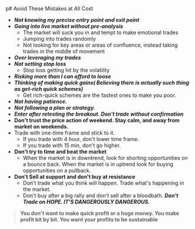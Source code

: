 p# Avoid These Mistakes at All Cost
- ***Not knowing my precise entry point and exit point***
- ***Going into live market without pre-analysis***
	- The market will suck you in and tempt to make emotional trades
	- Jumping into trades randomly
	- Not looking for key areas or areas of confluence, instead taking trades in the middle of movement
- ***Over leveraging my trades***
- ***Not setting stop loss***
	- Stop loss getting hit by the volatility
- ***Risking more than I can afford to loose***
- ***Thinking of making quick gains( Believing there is actually such thing as get-rich quick schemes)***
	- Get rich-quick schemes are the fastest ones to make you poor.
- ***Not having patience.***
- ***Not following a plan or strategy.***
- ***Enter after retesting the breakout. Don't trade without confirmation***
- **Don't trust the price action of weekend. Stay calm, and away from market on weekends.**
- Trade with one-time frame and stick to it. 
	- If you trade with 4 hour, don't lower time frame. 
	- If you trade with 15 min, don't go higher. 
- **Don't try to time and beat the market**
	- When the market is in downtrend, look for shorting opportunities on a bounce back. When the market is in uptrend look for buying opportunities on a pullback.
- **Don't Sell at support and don't buy at resistance**
	- Don't trade what you think will happen. Trade what's happening in the market. 
	- Don't buy after a big rally and don't sell after a bloodbath. 
***Don't Trade on HOPE. IT'S DANGEROUSLY DANGEROUS.***

> **You don't want to make quick profit or a huge money. You make profit bit by bit. You want your profits to be sustainable**